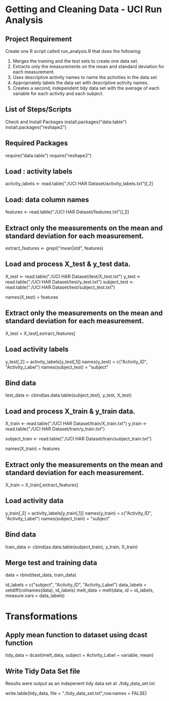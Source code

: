 # Getting and Cleaning Data - UCI Run Analysis

## Project Requirement
Create one R script called run_analysis.R that does the following:
1. Merges the training and the test sets to create one data set.
2. Extracts only the measurements on the mean and standard deviation for each measurement.
3. Uses descriptive activity names to name the activities in the data set
4. Appropriately labels the data set with descriptive activity names.
5. Creates a second, independent tidy data set with the average of each variable for each activity and each subject.

## List of Steps/Scripts 
Check and Install Packages
install.packages("data.table")
install.packages("reshape2")

## Required Packages
require("data.table")
require("reshape2")

## Load : activity labels
activity_labels <- read.table("./UCI HAR Dataset/activity_labels.txt")[,2]

## Load: data column names
features <- read.table("./UCI HAR Dataset/features.txt")[,2]

## Extract only the measurements on the mean and standard deviation for each measurement.
extract_features <- grepl("mean|std", features)

## Load and process X_test & y_test data.
X_test <- read.table("./UCI HAR Dataset/test/X_test.txt")
y_test <- read.table("./UCI HAR Dataset/test/y_test.txt")
subject_test <- read.table("./UCI HAR Dataset/test/subject_test.txt")

names(X_test) = features

## Extract only the measurements on the mean and standard deviation for each measurement.
X_test = X_test[,extract_features]

## Load activity labels
y_test[,2] = activity_labels[y_test[,1]]
names(y_test) = c("Activity_ID", "Activity_Label")
names(subject_test) = "subject"

## Bind data
test_data <- cbind(as.data.table(subject_test), y_test, X_test)

## Load and process X_train & y_train data.
X_train <- read.table("./UCI HAR Dataset/train/X_train.txt")
y_train <- read.table("./UCI HAR Dataset/train/y_train.txt")

subject_train <- read.table("./UCI HAR Dataset/train/subject_train.txt")

names(X_train) = features

## Extract only the measurements on the mean and standard deviation for each measurement.
X_train = X_train[,extract_features]

## Load activity data
y_train[,2] = activity_labels[y_train[,1]]
names(y_train) = c("Activity_ID", "Activity_Label")
names(subject_train) = "subject"

## Bind data
train_data <- cbind(as.data.table(subject_train), y_train, X_train)

## Merge test and training data
data = rbind(test_data, train_data)

id_labels   = c("subject", "Activity_ID", "Activity_Label")
data_labels = setdiff(colnames(data), id_labels)
melt_data      = melt(data, id = id_labels, measure.vars = data_labels)

# Transformations
## Apply mean function to dataset using dcast function
tidy_data   = dcast(melt_data, subject + Activity_Label ~ variable, mean)


## Write Tidy Data Set file
Results were output as an indepenent tidy data set at ./tidy_data_set.txt

write.table(tidy_data, file = "./tidy_data_set.txt",row.names = FALSE)